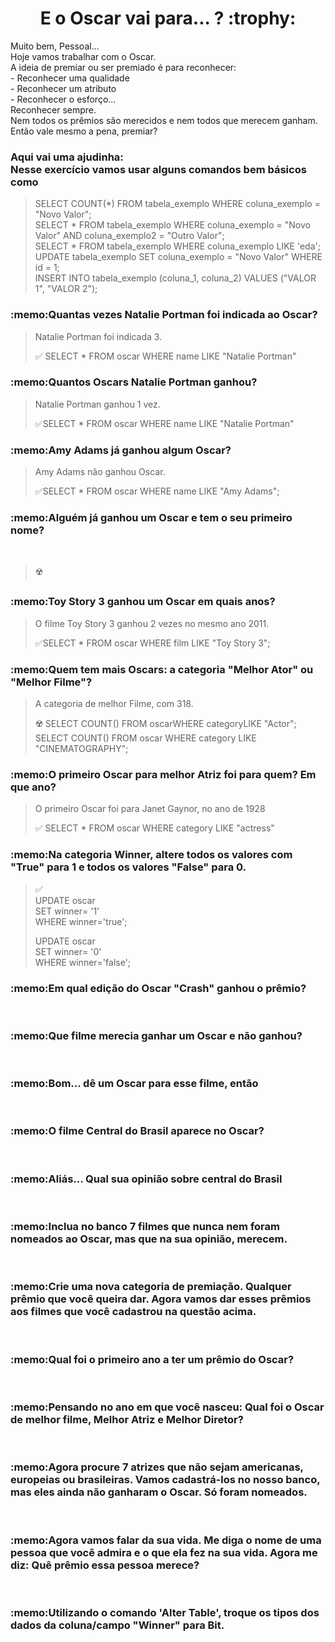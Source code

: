 <h1 align="center"> E o Oscar vai para... ? :trophy: </h1>

<p>Muito bem, Pessoal... <br>Hoje vamos trabalhar com o Oscar.<br>A ideia de premiar ou ser premiado é para reconhecer:<br>- Reconhecer uma qualidade<br>- Reconhecer um atributo<br>- Reconhecer o esforço... <br>Reconhecer sempre.<br>Nem todos os prêmios são merecidos e nem todos que merecem ganham.<br>Então vale mesmo a pena, premiar?</p>

<h3 :memo:>Aqui vai uma ajudinha:<br>Nesse exercício vamos usar alguns comandos bem básicos como</h3>

>SELECT COUNT(*) FROM tabela_exemplo WHERE coluna_exemplo = "Novo Valor";<br>SELECT * FROM tabela_exemplo WHERE coluna_exemplo = "Novo Valor"  AND coluna_exemplo2 = "Outro Valor";<br>SELECT * FROM tabela_exemplo WHERE coluna_exemplo LIKE 'eda';<br>UPDATE tabela_exemplo SET coluna_exemplo = "Novo Valor" WHERE id = 1;<br>INSERT INTO tabela_exemplo (coluna_1, coluna_2) VALUES ("VALOR 1", "VALOR 2");

<h3> :memo:Quantas vezes Natalie Portman foi indicada ao Oscar?</h3>

> Natalie Portman foi indicada 3. 
>
> :white_check_mark: SELECT * FROM oscar WHERE name LIKE "Natalie Portman"

<h3> :memo:Quantos Oscars Natalie Portman ganhou?</h3>

> Natalie Portman ganhou 1 vez.
>
> :white_check_mark:SELECT * FROM oscar WHERE name LIKE "Natalie Portman"


<h3>:memo:Amy Adams já ganhou algum Oscar?</h3>

> Amy Adams não ganhou Oscar.
> 
> :white_check_mark:SELECT * FROM oscar WHERE name LIKE "Amy Adams";


<h3>:memo:Alguém já ganhou um Oscar e tem o seu primeiro nome?</h3>
<br>

>:radioactive:

<h3>:memo:Toy Story 3 ganhou um Oscar em quais anos?</h3>

> O filme Toy Story 3 ganhou 2 vezes no mesmo ano 2011.
>
> :white_check_mark:SELECT * FROM oscar WHERE film LIKE "Toy Story 3";


<h3>:memo:Quem tem mais Oscars: a categoria "Melhor Ator" ou "Melhor Filme"?</h3>

> A categoria de melhor Filme, com 318.
> 
> :radioactive: SELECT COUNT() FROM oscarWHERE categoryLIKE "Actor"; SELECT COUNT() FROM oscar WHERE category LIKE "CINEMATOGRAPHY";

<h3>:memo:O primeiro Oscar para melhor Atriz foi para quem? Em que ano?</h3>

> O primeiro Oscar foi para Janet Gaynor, no ano de 1928
> 
> :white_check_mark: SELECT * FROM oscar WHERE category LIKE "actress"

<h3>:memo:Na categoria Winner, altere todos os valores com "True" para 1 e todos os valores "False" para 0.</h3>

>:white_check_mark:<br>
>UPDATE oscar <br>
>SET winner= '1' <br>
>WHERE winner='true'; <br>
>
>  UPDATE oscar <br>
>  SET winner= '0' <br>
>  WHERE winner='false';<br>

<h3>:memo:Em qual edição do Oscar "Crash" ganhou o prêmio?</h3>
<br>
<h3>:memo:Que filme merecia ganhar um Oscar e não ganhou?</h3>
<br>
<h3>:memo:Bom... dê um Oscar para esse filme, então</h3>
<br>
<h3>:memo:O filme Central do Brasil aparece no Oscar?</h3>
<br>
<h3>:memo:Aliás... Qual sua opinião sobre central do Brasil</h3>
<br>
<h3>:memo:Inclua no banco 7 filmes que nunca nem foram nomeados ao Oscar, mas que na sua opinião, merecem.</h3>
<br>
<h3>:memo:Crie uma nova categoria de premiação. Qualquer prêmio que você queira dar. Agora vamos dar esses prêmios aos filmes que você cadastrou na questão acima.</h3>
<br>
<h3>:memo:Qual foi o primeiro ano a ter um prêmio do Oscar?</h3>
<br>
<h3>:memo:Pensando no ano em que você nasceu: Qual foi o Oscar de melhor filme, Melhor Atriz e Melhor Diretor?</h3>
<br>
<h3>:memo:Agora procure 7 atrizes que não sejam americanas, europeias ou brasileiras.  Vamos cadastrá-los no nosso banco, mas eles ainda não ganharam o Oscar. Só foram nomeados.</h3>
<br>
<h3>:memo:Agora vamos falar da sua vida. Me diga o nome de uma pessoa que você admira e o que ela fez na sua vida. Agora me diz: Quê prêmio essa pessoa merece?</h3>
<br>
<h3>:memo:Utilizando o comando 'Alter Table', troque os tipos dos dados da coluna/campo "Winner" para Bit.</h3>

